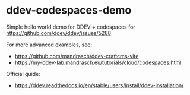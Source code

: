 # ddev-codespaces-demo
Simple hello world demo for DDEV + codespaces for https://github.com/ddev/ddev/issues/5288

For more advanced examples, see:
- https://github.com/mandrasch/ddev-craftcms-vite
- https://my-ddev-lab.mandrasch.eu/tutorials/cloud/codespaces.html


Official guide:

- https://ddev.readthedocs.io/en/stable/users/install/ddev-installation/
